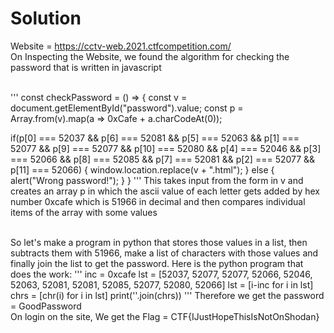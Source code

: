 # Solution
Website = https://cctv-web.2021.ctfcompetition.com/ <br />
On Inspecting the Website, we found the algorithm for checking the password that is written in javascript <br/><br/>

'''
const checkPassword = () => {
  const v = document.getElementById("password").value;
  const p = Array.from(v).map(a => 0xCafe + a.charCodeAt(0));

  if(p[0] === 52037 &&
     p[6] === 52081 &&
     p[5] === 52063 &&
     p[1] === 52077 &&
     p[9] === 52077 &&
     p[10] === 52080 &&
     p[4] === 52046 &&
     p[3] === 52066 &&
     p[8] === 52085 &&
     p[7] === 52081 &&
     p[2] === 52077 &&
     p[11] === 52066) {
    window.location.replace(v + ".html");
  } else {
    alert("Wrong password!");
  }
}
'''
This takes input from the form in v and creates an array p in which the ascii value of each letter gets added by hex number 0xcafe which is 51966 in decimal and then compares individual items of the array with some values<br /><br />

So let's make a program in python that stores those values in a list, then subtracts them with 51966, make a list of characters with those values and finally join the list to get the password.
Here is the python program that does the work:
'''
inc = 0xcafe
lst = [52037, 52077, 52077, 52066, 52046, 52063, 52081, 52081, 52085, 52077, 52080, 52066]
lst = [i-inc for i in lst]
chrs = [chr(i) for i in lst]
print(''.join(chrs))
'''
Therefore we get the password = GoodPassword<br />
On login on the site, We get the Flag = CTF{IJustHopeThisIsNotOnShodan}
